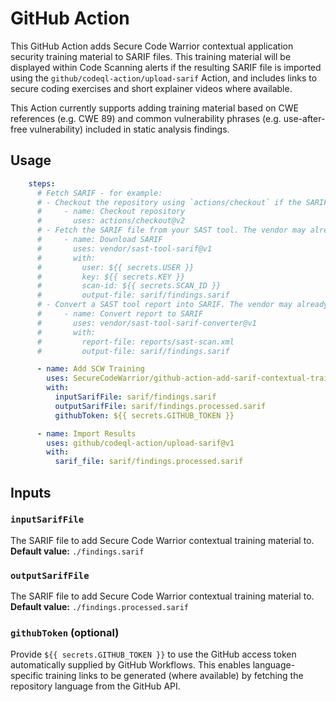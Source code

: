 # GitHub Action

This GitHub Action adds Secure Code Warrior contextual application security training material to SARIF files. This training material will be displayed within Code Scanning alerts if the resulting SARIF file is imported using the `github/codeql-action/upload-sarif` Action, and includes links to secure coding exercises and short explainer videos where available.

This Action currently supports adding training material based on CWE references (e.g. CWE 89) and common vulnerability phrases (e.g. use-after-free vulnerability) included in static analysis findings.

## Usage

```yaml
    steps:
      # Fetch SARIF - for example:
      # - Checkout the repository using `actions/checkout` if the SARIF file is committed. This example assumes the SARIF file is located at `sarif/findings.sarif` within the repository.
      #     - name: Checkout repository
      #       uses: actions/checkout@v2
      # - Fetch the SARIF file from your SAST tool. The vendor may already have a GitHub Action for this. This example assumes the SARIF file is fetched and saved to `sarif/findings.sarif`.
      #     - name: Download SARIF
      #       uses: vendor/sast-tool-sarif@v1
      #       with:
      #         user: ${{ secrets.USER }}
      #         key: ${{ secrets.KEY }}
      #         scan-id: ${{ secrets.SCAN_ID }}
      #         output-file: sarif/findings.sarif
      # - Convert a SAST tool report into SARIF. The vendor may already have a GitHub Action or script for this. This example assumes the converted SARIF file is located at `sarif/findings.sarif`.
      #     - name: Convert report to SARIF
      #       uses: vendor/sast-tool-sarif-converter@v1
      #       with:
      #         report-file: reports/sast-scan.xml
      #         output-file: sarif/findings.sarif

      - name: Add SCW Training
        uses: SecureCodeWarrior/github-action-add-sarif-contextual-training@v1
        with:
          inputSarifFile: sarif/findings.sarif
          outputSarifFile: sarif/findings.processed.sarif
          githubToken: ${{ secrets.GITHUB_TOKEN }}

      - name: Import Results
        uses: github/codeql-action/upload-sarif@v1
        with:
          sarif_file: sarif/findings.processed.sarif
```

## Inputs

### `inputSarifFile`

The SARIF file to add Secure Code Warrior contextual training material to. **Default value:** `./findings.sarif`

### `outputSarifFile`

The SARIF file to add Secure Code Warrior contextual training material to. **Default value:** `./findings.processed.sarif`

### `githubToken` (optional)

Provide `${{ secrets.GITHUB_TOKEN }}` to use the GitHub access token automatically supplied by GitHub Workflows. This enables language-specific training links to be generated (where available) by fetching the repository language from the GitHub API.
